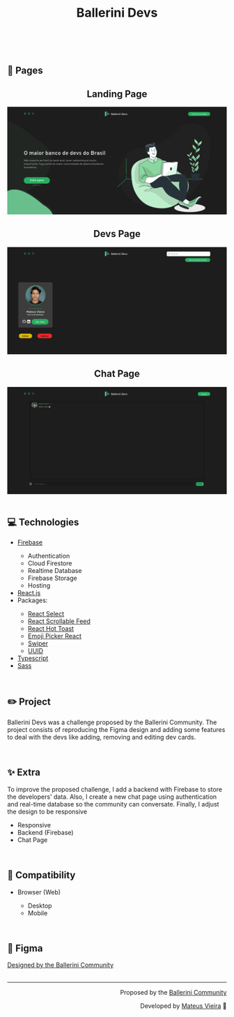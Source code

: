 <header>
    <h1 align="center">Ballerini Devs</h1>
</header>
<br>
<main>
    <div>
        <h2>📑 Pages</h2>
        <div align="center">
            <h2>Landing Page</h2>
            <img maxheight="500px" src=".github/landingpage-ballerinidevs.png" alt="landing page">
            <h2>Devs Page</h2>
            <img maxheight="500px" src=".github/devspage-ballerinidevs.png" alt="devs page">
            <h2>Chat Page</h2>
            <img maxheight="500px" src=".github/chatpage-ballerinidevs.png" alt="chat page">
        </div>
    </div>
    <br>
    <div>
        <h2>💻 Technologies</h2>
        <ul>
            <li><a target="_blank" rel="noreferrer" href="https://firebase.google.com/">Firebase</a></li>
            <ul>
                <li>Authentication</li>
                <li>Cloud Firestore</li>
                <li>Realtime Database</li>
                <li>Firebase Storage</li>
                <li>Hosting</li>
            </ul>
            <li><a target="_blank" rel="noreferrer" href="https://reactjs.org/">React.js</a></li>
            <li>Packages:</li>
            <ul>
                <li><a target="_blank" rel="noreferrer" href="https://react-select.com/home">React Select</a></li>
                <li><a target="_blank" rel="noreferrer" href="https://www.npmjs.com/package/react-scrollable-feed">React
                        Scrollable Feed</a></li>
                <li><a target="_blank" rel="noreferrer" href="https://react-hot-toast.com/">React Hot Toast</a></li>
                <li><a target="_blank" rel="noreferrer" href="https://www.npmjs.com/package/emoji-picker-react">Emoji
                        Picker React</a></li>
                <li><a target="_blank" rel="noreferrer" href="https://swiperjs.com/">Swiper</a></li>
                <li><a target="_blank" rel="noreferrer" href="https://www.npmjs.com/package/uuid">UUID</a></li>
            </ul>
            <li><a target="_blank" rel="noreferrer" href="https://www.typescriptlang.org/">Typescript</a></li>
            <li><a target="_blank" rel="noreferrer" href="https://sass-lang.com/">Sass</a></li>
        </ul>
    </div>
    <br>
    <div>
        <h2>✏️ Project</h2>
        <p>Ballerini Devs was a challenge proposed by the Ballerini Community. The project consists of reproducing the
            Figma design and adding some features to deal with the devs like adding, removing and editing dev cards.</p>
    </div>
    <br>
    <div>
        <h2>✨ Extra</h2>
        <p>To improve the proposed challenge, I add a backend with Firebase to store the developers' data. Also, I
            create a new chat page using authentication and real-time database so the community can conversate. Finally, I
            adjust the design to be responsive</p>
        <ul>
            <li>Responsive</li>
            <li>Backend (Firebase)</li>
            <li>Chat Page</li>
        </ul>
    </div>
    <br>
    <div>
        <h2>📱 Compatibility</h2>
        <ul>
            <li>Browser (Web)</li>
            <ul>
                <li>Desktop</li>
                <li>Mobile</li>
            </ul>
        </ul>
    </div>
    <br>
    <div>
        <h2>🎨 Figma</h2>
        <a target="_blank" rel="noreferrer"
            href="https://www.figma.com/file/FX14O2BvLp8UEbXrSkdcUc/Ballerini-Devs?node-id=1763%3A20">Designed by the
            Ballerini Community</a>
    </div>
    <br>
    <div align="right">
        <hr>
        <p>Proposed by the <a target="_blank" rel="noreferrer" href="http://discord.gg/ballerini">Ballerini
                Community</a></p>
        <p>Developed by <a target="_blank" rel="noreferrer" href="https://www.linkedin.com/in/mateusvrs/">Mateus
                Vieira</a> 💛</p>
    </div>
</main>